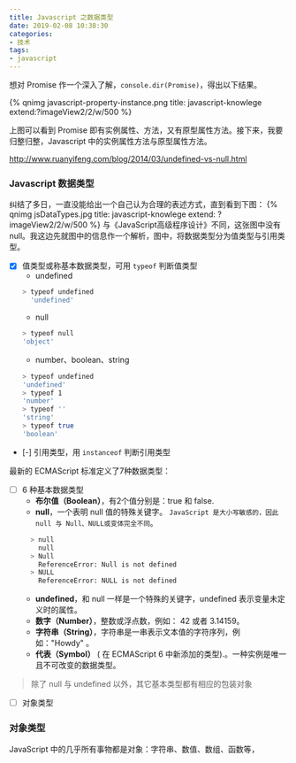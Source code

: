 ```yaml
---
title: Javascript 之数据类型
date: 2019-02-08 10:38:30
categories:
- 技术
tags:
- javascript
---
```


想对 Promise 作一个深入了解，`console.dir(Promise)`，得出以下结果。

{% qnimg javascript-property-instance.png title: javascript-knowlege extend:?imageView2/2/w/500 %}

上图可以看到 Promise 即有实例属性、方法，又有原型属性方法。接下来，我要归整归整，Javascript 中的实例属性方法与原型属性方法。

<!-- more -->
http://www.ruanyifeng.com/blog/2014/03/undefined-vs-null.html
### Javascript 数据类型
纠结了多日，一直没能给出一个自己认为合理的表述方式，直到看到下图：
{% qnimg jsDataTypes.jpg title: javascript-knowlege extend: ?imageView2/2/w/500 %}
与《JavaScript高级程序设计》不同，这张图中没有 null。我这边先就图中的信息作一个解析，图中，将数据类型分为值类型与引用类型。
- [x] 值类型或称基本数据类型，可用 `typeof` 判断值类型
  * undefined
  ```bash
  > typeof undefined
    'undefined'
  ```
  * null
  ```bash
  > typeof null
  'object'
  ```
  * number、boolean、string
  ```bash
  > typeof undefined
  'undefined'
  > typeof 1
  'number'
  > typeof ''
  'string'
  > typeof true
  'boolean'
  ```
- [-] 引用类型，用 `instanceof` 判断引用类型

最新的 ECMAScript 标准定义了7种数据类型：
- [ ] 6 种基本数据类型
  * **布尔值（Boolean）**，有2个值分别是：true 和 false.
  * **null**，一个表明 null 值的特殊关键字。 `JavaScript 是大小写敏感的，因此 null 与 Null、NULL或变体完全不同`。
  ```bash
    > null
      null
    > Null
      ReferenceError: Null is not defined
    > NULL
      ReferenceError: NULL is not defined
  ```
  * **undefined**，和 null 一样是一个特殊的关键字，undefined 表示变量未定义时的属性。
  * **数字（Number）**，整数或浮点数，例如： 42 或者 3.14159。
  * **字符串（String）**，字符串是一串表示文本值的字符序列，例如："Howdy" 。
  * **代表（Symbol）** ( 在 ECMAScript 6 中新添加的类型).。一种实例是唯一且不可改变的数据类型。

> 除了 null 与 undefined 以外，其它基本类型都有相应的包装对象
- [ ] 对象类型

### 对象类型
JavaScript 中的几乎所有事物都是对象：字符串、数值、数组、函数等，
